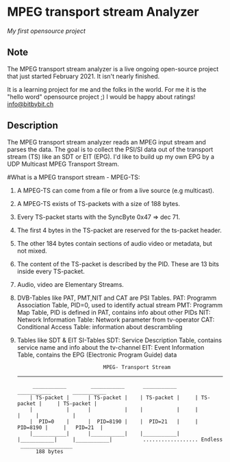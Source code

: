 # MPEG transport stream Analyzer
*My first opensource project*


## Note

The MPEG transport stream analyzer is a live ongoing open-source project that just started February 2021.
It isn't nearly finished.

It is a learning project for me and the folks in the world.
For me it is the "hello word" opensource project ;)
I would be happy about ratings!
info@bitbybit.ch

## Description
The MPEG transport stream analyzer reads an MPEG input stream and parses the data.
The goal is to collect the PSI/SI data out of the transport stream (TS) like an SDT or EIT (EPG).
I'd like to build up my own EPG by a UDP Multicast MPEG Transport Stream.

#What is a MPEG transport stream - MPEG-TS:

1. A MPEG-TS can come from a file or from a live source (e.g multicast).
2. A MPEG-TS exists of TS-packets with a size of 188 bytes.
3. Every TS-packet starts with the SyncByte 0x47 => dec 71.
4. The first 4 bytes in the TS-packet are reserved for the ts-packet header.
5. The other 184 bytes contain sections of audio video or metadata, but not mixed.
6. The content of the TS-packet is described by the PID. These are 13 bits inside every TS-packet.
6. Audio, video are Elementary Streams.
7. DVB-Tables like PAT, PMT,NIT and CAT are PSI Tables.
    PAT: Programm Association Table, PID=0, used to identify actual stream
    PMT: Programm Map Table, PID is defined in PAT, contains info about other PIDs
    NIT: Network Information Table: Network parameter from tv-operator
    CAT: Conditional Access Table: information about descrambling
8. Tables like SDT & EIT SI-Tables
   SDT: Service Description Table, contains service name and info about the tv-channel
   EIT: Event Information Table, contains the EPG (Electronic Program Guide) data


                                   MPEG- Transport Stream
     ________________________________________________________________________________________________
     
            ___________        ___________      ___________       ___________       ___________
           | TS-packet |      | TS-packet |    | TS-packet |     | TS-packet |     | TS-packet |   
           |           |      |           |    |           |     |           |     |           |   
           |  PID=0    |      |  PID=8190 |    |  PID=21   |     |  PID=8190 |     |   PID=21  |   
           |___________|      |___________|    |___________|     |___________|     |___________|          .................. Endless
        _________________
             188 bytes


